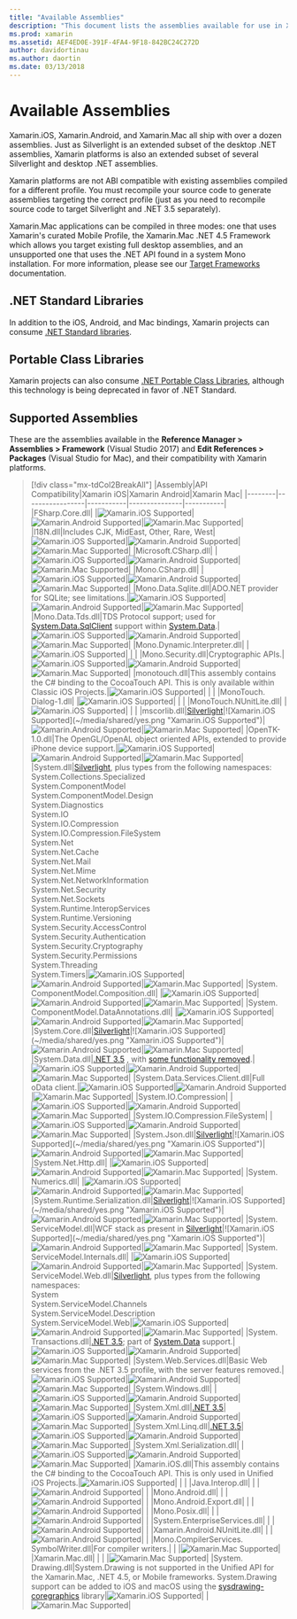 ```yaml
---
title: "Available Assemblies"
description: "This document lists the assemblies available for use in Xamarin.iOS, Xamarin.Android, and Xamarin.Mac. It also links to documentation about .NET Standard libraries and Portable Class Libraries."
ms.prod: xamarin
ms.assetid: AEF4ED0E-391F-4FA4-9F18-842BC24C272D
author: davidortinau
ms.author: daortin
ms.date: 03/13/2018
---
```


# Available Assemblies

Xamarin.iOS, Xamarin.Android, and Xamarin.Mac all ship with over a dozen assemblies. Just as Silverlight is an extended subset of the desktop .NET assemblies, Xamarin platforms is also an extended subset of several Silverlight and desktop .NET assemblies.

Xamarin platforms are not ABI compatible with existing assemblies compiled for a different profile. You must recompile your source code to generate assemblies targeting the correct profile (just as you need to recompile source code to target Silverlight and .NET 3.5 separately).

Xamarin.Mac applications can be compiled in three modes: one that uses Xamarin's curated Mobile Profile, the Xamarin.Mac .NET 4.5 Framework which allows you target existing full desktop assemblies, and an unsupported one that uses the .NET API found in a system Mono installation. For more information, please see our [Target Frameworks](~/mac/platform/target-framework.md) documentation.

## .NET Standard Libraries

In addition to the iOS, Android, and Mac bindings, Xamarin projects can consume [.NET Standard libraries](~/cross-platform/app-fundamentals/net-standard.md).

## Portable Class Libraries

Xamarin projects can also consume [.NET Portable Class Libraries](~/cross-platform/app-fundamentals/pcl.md), although this technology is being deprecated in favor of .NET Standard.

## Supported Assemblies

These are the assemblies available in the **Reference Manager > Assemblies > Framework** (Visual Studio 2017) and **Edit References > Packages** (Visual Studio for Mac), and their compatibility with Xamarin platforms.

> [!div class="mx-tdCol2BreakAll"]
> |Assembly|API Compatibility|Xamarin iOS|Xamarin Android|Xamarin Mac|
> |--------|-----------------|-----------|---------------|-----------|
> |FSharp.Core.dll| |![Xamarin.iOS Supported](~/media/shared/yes.png "Xamarin.iOS Supported")|![Xamarin.Android Supported](~/media/shared/yes.png "Xamarin.Android Supported")|![Xamarin.Mac Supported](~/media/shared/yes.png "Xamarin.Mac Supported")|
> |l18N.dll|Includes CJK, MidEast, Other, Rare, West|![Xamarin.iOS Supported](~/media/shared/yes.png "Xamarin.iOS Supported")|![Xamarin.Android Supported](~/media/shared/yes.png "Xamarin.Android Supported")|![Xamarin.Mac Supported](~/media/shared/yes.png "Xamarin.Mac Supported")|
> |Microsoft.CSharp.dll| |![Xamarin.iOS Supported](~/media/shared/yes.png "Xamarin.iOS Supported")|![Xamarin.Android Supported](~/media/shared/yes.png "Xamarin.Android Supported")|![Xamarin.Mac Supported](~/media/shared/yes.png "Xamarin.Mac Supported")|
> |Mono.CSharp.dll| |![Xamarin.iOS Supported](~/media/shared/yes.png "Xamarin.iOS Supported")|![Xamarin.Android Supported](~/media/shared/yes.png "Xamarin.Android Supported")|![Xamarin.Mac Supported](~/media/shared/yes.png "Xamarin.Mac Supported")|
> |Mono.Data.Sqlite.dll|ADO.NET provider for SQLite; see limitations.|![Xamarin.iOS Supported](~/media/shared/yes.png "Xamarin.iOS Supported")|![Xamarin.Android Supported](~/media/shared/yes.png "Xamarin.Android Supported")|![Xamarin.Mac Supported](~/media/shared/yes.png "Xamarin.Mac Supported")|
> |Mono.Data.Tds.dll|TDS Protocol support; used for [System.Data.SqlClient](xref:System.Data.SqlClient) support within [System.Data](xref:System.Data).|![Xamarin.iOS Supported](~/media/shared/yes.png "Xamarin.iOS Supported")|![Xamarin.Android Supported](~/media/shared/yes.png "Xamarin.Android Supported")|![Xamarin.Mac Supported](~/media/shared/yes.png "Xamarin.Mac Supported")|
> |Mono.Dynamic.&#8203;Interpreter.dll| |![Xamarin.iOS Supported](~/media/shared/yes.png "Xamarin.iOS Supported")| | |
> |Mono.Security.dll|Cryptographic APIs.|![Xamarin.iOS Supported](~/media/shared/yes.png "Xamarin.iOS Supported")|![Xamarin.Android Supported](~/media/shared/yes.png "Xamarin.Android Supported")|![Xamarin.Mac Supported](~/media/shared/yes.png "Xamarin.Mac Supported")|
> |monotouch.dll|This assembly contains the C# binding to the CocoaTouch API. This is only available within Classic iOS Projects.|![Xamarin.iOS Supported](~/media/shared/yes.png "Xamarin.iOS Supported")| | |
> |MonoTouch.&#8203;Dialog-1.dll| |![Xamarin.iOS Supported](~/media/shared/yes.png "Xamarin.iOS Supported")| | |
> |MonoTouch.&#8203;NUnitLite.dll| |![Xamarin.iOS Supported](~/media/shared/yes.png "Xamarin.iOS Supported")| | |
> |mscorlib.dll|[Silverlight](https://msdn.microsoft.com/library/cc838194(VS.95).aspx)|![Xamarin.iOS Supported](~/media/shared/yes.png "Xamarin.iOS Supported")|![Xamarin.Android Supported](~/media/shared/yes.png "Xamarin.Android Supported")|![Xamarin.Mac Supported](~/media/shared/yes.png "Xamarin.Mac Supported")|
> |OpenTK-1.0.dll|The OpenGL/OpenAL object oriented APIs, extended to provide iPhone device support.|![Xamarin.iOS Supported](~/media/shared/yes.png "Xamarin.iOS Supported")|![Xamarin.Android Supported](~/media/shared/yes.png "Xamarin.Android Supported")|![Xamarin.Mac Supported](~/media/shared/yes.png "Xamarin.Mac Supported")|
> |System.dll|[Silverlight](https://msdn.microsoft.com/library/cc838194(VS.95).aspx), plus types from the following namespaces:<br />System.Collections.Specialized<br />System.&#8203;ComponentModel<br />System.ComponentModel.Design<br />System.Diagnostics<br />System.IO<br />System.IO.Compression<br />System.IO.Compression.FileSystem<br />System.Net<br />System.Net.Cache<br />System.Net.Mail<br />System.Net.Mime<br />System.Net.&#8203;NetworkInformation<br />System.Net.Security<br />System.Net.Sockets<br />System.Runtime.&#8203;InteropServices<br />System.Runtime.Versioning<br />System.Security.&#8203;AccessControl<br />System.Security.Authentication<br />System.Security.&#8203;Cryptography<br />System.Security.Permissions<br />System.Threading<br />System.Timers|![Xamarin.iOS Supported](~/media/shared/yes.png "Xamarin.iOS Supported")|![Xamarin.Android Supported](~/media/shared/yes.png "Xamarin.Android Supported")|![Xamarin.Mac Supported](~/media/shared/yes.png "Xamarin.Mac Supported")|
> |System.&#8203;ComponentModel.&#8203;Composition.dll| |![Xamarin.iOS Supported](~/media/shared/yes.png "Xamarin.iOS Supported")|![Xamarin.Android Supported](~/media/shared/yes.png "Xamarin.Android Supported")|![Xamarin.Mac Supported](~/media/shared/yes.png "Xamarin.Mac Supported")|
> |System.&#8203;ComponentModel.&#8203;DataAnnotations.dll| |![Xamarin.iOS Supported](~/media/shared/yes.png "Xamarin.iOS Supported")|![Xamarin.Android Supported](~/media/shared/yes.png "Xamarin.Android Supported")|![Xamarin.Mac Supported](~/media/shared/yes.png "Xamarin.Mac Supported")|
> |System.Core.dll|[Silverlight](https://msdn.microsoft.com/library/cc838194(VS.95).aspx)|![Xamarin.iOS Supported](~/media/shared/yes.png "Xamarin.iOS Supported")|![Xamarin.Android Supported](~/media/shared/yes.png "Xamarin.Android Supported")|![Xamarin.Mac Supported](~/media/shared/yes.png "Xamarin.Mac Supported")|
> |System.Data.dll|[.NET 3.5](https://msdn.microsoft.com/library/ms229335.aspx) , with [some functionality removed](~/ios/data-cloud/system.data.md).|![Xamarin.iOS Supported](~/media/shared/yes.png "Xamarin.iOS Supported")|![Xamarin.Android Supported](~/media/shared/yes.png "Xamarin.Android Supported")|![Xamarin.Mac Supported](~/media/shared/yes.png "Xamarin.Mac Supported")|
> |System.Data.&#8203;Services.&#8203;Client.dll|Full oData client.|![Xamarin.iOS Supported](~/media/shared/yes.png "Xamarin.iOS Supported")|![Xamarin.Android Supported](~/media/shared/yes.png "Xamarin.Android Supported")|![Xamarin.Mac Supported](~/media/shared/yes.png "Xamarin.Mac Supported")|
> |System.IO.&#8203;Compression| |![Xamarin.iOS Supported](~/media/shared/yes.png "Xamarin.iOS Supported")|![Xamarin.Android Supported](~/media/shared/yes.png "Xamarin.Android Supported")|![Xamarin.Mac Supported](~/media/shared/yes.png "Xamarin.Mac Supported")|
> |System.IO.&#8203;Compression.&#8203;FileSystem| |![Xamarin.iOS Supported](~/media/shared/yes.png "Xamarin.iOS Supported")|![Xamarin.Android Supported](~/media/shared/yes.png "Xamarin.Android Supported")|![Xamarin.Mac Supported](~/media/shared/yes.png "Xamarin.Mac Supported")|
> |System.Json.dll|[Silverlight](https://msdn.microsoft.com/library/cc838194(VS.95).aspx)|![Xamarin.iOS Supported](~/media/shared/yes.png "Xamarin.iOS Supported")|![Xamarin.Android Supported](~/media/shared/yes.png "Xamarin.Android Supported")|![Xamarin.Mac Supported](~/media/shared/yes.png "Xamarin.Mac Supported")|
> |System.Net.&#8203;Http.dll| |![Xamarin.iOS Supported](~/media/shared/yes.png "Xamarin.iOS Supported")|![Xamarin.Android Supported](~/media/shared/yes.png "Xamarin.Android Supported")|![Xamarin.Mac Supported](~/media/shared/yes.png "Xamarin.Mac Supported")|
> |System.&#8203;Numerics.dll| |![Xamarin.iOS Supported](~/media/shared/yes.png "Xamarin.iOS Supported")|![Xamarin.Android Supported](~/media/shared/yes.png "Xamarin.Android Supported")|![Xamarin.Mac Supported](~/media/shared/yes.png "Xamarin.Mac Supported")|
> |System.Runtime.&#8203;Serialization.dll|[Silverlight](https://msdn.microsoft.com/library/cc838194(VS.95).aspx)|![Xamarin.iOS Supported](~/media/shared/yes.png "Xamarin.iOS Supported")|![Xamarin.Android Supported](~/media/shared/yes.png "Xamarin.Android Supported")|![Xamarin.Mac Supported](~/media/shared/yes.png "Xamarin.Mac Supported")|
> |System.&#8203;ServiceModel.dll|WCF stack as present in [Silverlight](https://msdn.microsoft.com/library/cc838194(VS.95).aspx)|![Xamarin.iOS Supported](~/media/shared/yes.png "Xamarin.iOS Supported")|![Xamarin.Android Supported](~/media/shared/yes.png "Xamarin.Android Supported")|![Xamarin.Mac Supported](~/media/shared/yes.png "Xamarin.Mac Supported")|
> |System.&#8203;ServiceModel.&#8203;Internals.dll| |![Xamarin.iOS Supported](~/media/shared/yes.png "Xamarin.iOS Supported")|![Xamarin.Android Supported](~/media/shared/yes.png "Xamarin.Android Supported")|![Xamarin.Mac Supported](~/media/shared/yes.png "Xamarin.Mac Supported")|
> |System.&#8203;ServiceModel.&#8203;Web.dll|[Silverlight](https://msdn.microsoft.com/library/cc838194(VS.95).aspx), plus types from the following namespaces: <br />System<br />System.ServiceModel.Channels<br />System.ServiceModel.Description<br />System.ServiceModel.Web|![Xamarin.iOS Supported](~/media/shared/yes.png "Xamarin.iOS Supported")|![Xamarin.Android Supported](~/media/shared/yes.png "Xamarin.Android Supported")|![Xamarin.Mac Supported](~/media/shared/yes.png "Xamarin.Mac Supported")|
> |System.&#8203;Transactions.dll|[.NET 3.5](https://msdn.microsoft.com/library/ms229335.aspx); part of [System.Data](~/ios/data-cloud/system.data.md) support.|![Xamarin.iOS Supported](~/media/shared/yes.png "Xamarin.iOS Supported")|![Xamarin.Android Supported](~/media/shared/yes.png "Xamarin.Android Supported")|![Xamarin.Mac Supported](~/media/shared/yes.png "Xamarin.Mac Supported")|
> |System.Web.&#8203;Services.dll|Basic Web services from the .NET 3.5 profile, with the server features removed.|![Xamarin.iOS Supported](~/media/shared/yes.png "Xamarin.iOS Supported")|![Xamarin.Android Supported](~/media/shared/yes.png "Xamarin.Android Supported")|![Xamarin.Mac Supported](~/media/shared/yes.png "Xamarin.Mac Supported")|
> |System.&#8203;Windows.dll| |![Xamarin.iOS Supported](~/media/shared/yes.png "Xamarin.iOS Supported")|![Xamarin.Android Supported](~/media/shared/yes.png "Xamarin.Android Supported")|![Xamarin.Mac Supported](~/media/shared/yes.png "Xamarin.Mac Supported")|
> |System.&#8203;Xml.dll|[.NET 3.5](https://msdn.microsoft.com/library/ms229335.aspx)|![Xamarin.iOS Supported](~/media/shared/yes.png "Xamarin.iOS Supported")|![Xamarin.Android Supported](~/media/shared/yes.png "Xamarin.Android Supported")|![Xamarin.Mac Supported](~/media/shared/yes.png "Xamarin.Mac Supported")|
> |System.Xml.&#8203;Linq.dll|[.NET 3.5](https://msdn.microsoft.com/library/ms229335.aspx)|![Xamarin.iOS Supported](~/media/shared/yes.png "Xamarin.iOS Supported")|![Xamarin.Android Supported](~/media/shared/yes.png "Xamarin.Android Supported")|![Xamarin.Mac Supported](~/media/shared/yes.png "Xamarin.Mac Supported")|
> |System.Xml.Serialization.dll| |![Xamarin.iOS Supported](~/media/shared/yes.png "Xamarin.iOS Supported")|![Xamarin.Android Supported](~/media/shared/yes.png "Xamarin.Android Supported")|![Xamarin.Mac Supported](~/media/shared/yes.png "Xamarin.Mac Supported")|
> |Xamarin.iOS.dll|This assembly contains the C# binding to the CocoaTouch API. This is only used in Unified iOS Projects.|![Xamarin.iOS Supported](~/media/shared/yes.png "Xamarin.iOS Supported")| | |
> |Java.Interop.dll| | |![Xamarin.Android Supported](~/media/shared/yes.png "Xamarin.Android Supported")| |
> |Mono.Android.dll| | |![Xamarin.Android Supported](~/media/shared/yes.png "Xamarin.Android Supported")| |
> |Mono.Android.&#8203;Export.dll| | |![Xamarin.Android Supported](~/media/shared/yes.png "Xamarin.Android Supported")| |
> |Mono.Posix.dll| | |![Xamarin.Android Supported](~/media/shared/yes.png "Xamarin.Android Supported")| |
> |System.&#8203;EnterpriseServices.dll| | |![Xamarin.Android Supported](~/media/shared/yes.png "Xamarin.Android Supported")| |
> |Xamarin.Android.&#8203;NUnitLite.dll| | |![Xamarin.Android Supported](~/media/shared/yes.png "Xamarin.Android Supported")| |
> |Mono.CompilerServices.&#8203;SymbolWriter.dll|For compiler writers.| | |![Xamarin.Mac Supported](~/media/shared/yes.png "Xamarin.Mac Supported")|
> |Xamarin.Mac.dll| | | |![Xamarin.Mac Supported](~/media/shared/yes.png "Xamarin.Mac Supported")|
> |System.&#8203;Drawing.dll|System.Drawing is not supported in the Unified API for the Xamarin.Mac, .NET 4.5, or Mobile frameworks. System.Drawing support can be added to iOS and macOS using the [sysdrawing-coregraphics](https://github.com/mono/sysdrawing-coregraphics) library|![Xamarin.iOS Supported](~/media/shared/yes.png "Xamarin.iOS Supported")| |![Xamarin.Mac Supported](~/media/shared/yes.png "Xamarin.Mac Supported")|